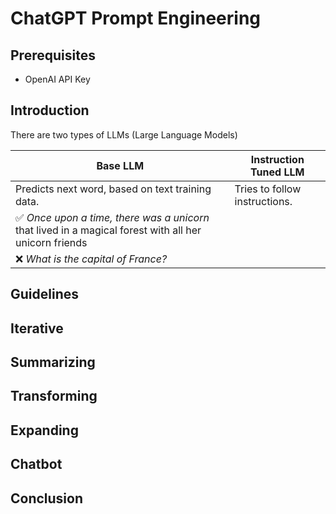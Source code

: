 # ChatGPT Prompt Engineering

## Prerequisites

- OpenAI API Key

## Introduction

There are two types of LLMs (Large Language Models)

| Base LLM                                                                                                                | Instruction Tuned LLM                                                                                        |
| ----------------------------------------------------------------------------------------------------------------------- | ------------------------------------------------------------------------------------------------------------ |
| Predicts next word, based on text training data.                                                                        | Tries to follow instructions. |
| :white_check_mark: _Once upon a time, there was a unicorn_ that lived in a magical forest with all her unicorn friends |                                                                                                             |
| :x: _What is the capital of France?_                                                                                    |                                                                                                             |

## Guidelines

## Iterative

## Summarizing

## Transforming

## Expanding

## Chatbot

## Conclusion
